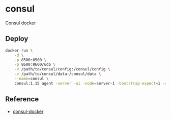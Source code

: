 # consul

Consul docker

## Deploy

```bash
docker run \
    -d \
    -p 8500:8500 \
    -p 8600:8600/udp \
    -v /path/to/consul/config:/consul/config \
    -v /path/to/consul/data:/consul/data \
    --name=consul \
    consul:1.15 agent -server -ui -node=server-1 -bootstrap-expect=1 -client=0.0.0.0
```

## Reference

- [consul-docker](https://developer.hashicorp.com/consul/docs/deploy/server/docker)
